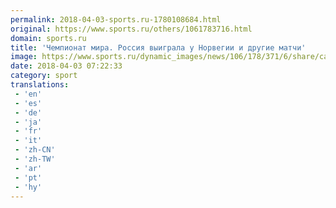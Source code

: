 ```yaml
---
permalink: 2018-04-03-sports.ru-1780108684.html
original: https://www.sports.ru/others/1061783716.html
domain: sports.ru
title: 'Чемпионат мира. Россия выиграла у Норвегии и другие матчи'
image: https://www.sports.ru/dynamic_images/news/106/178/371/6/share/caf54f.png
date: 2018-04-03 07:22:33
category: sport
translations: 
 - 'en'
 - 'es'
 - 'de'
 - 'ja'
 - 'fr'
 - 'it'
 - 'zh-CN'
 - 'zh-TW'
 - 'ar'
 - 'pt'
 - 'hy'
---
```


